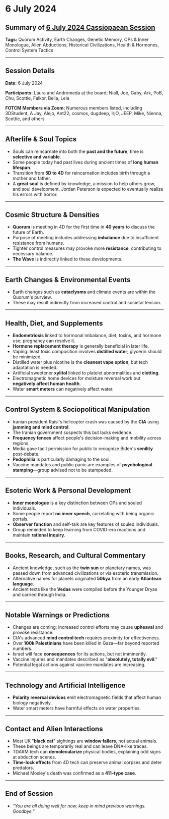 # 6 July 2024

## Summary of [6 July 2024 Cassiopaean Session](https://cassiopaea.org/forum/threads/session-6-july-2024.54848/)

**Tags:** Quorum Activity, Earth Changes, Genetic Memory, OPs & Inner Monologue, Alien Abductions, Historical Civilizations, Health & Hormones, Control System Tactics

---


## Session Details

**Date:** 6 July 2024

**Participants:** Laura and Andromeda at the board; Niall, Joe, Gaby, Ark, PoB, Chu, Scottie, Falkor, Bella, Leia

**FOTCM Members via Zoom:** Numerous members listed, including 3DStudent, A Jay, Alejo, Ant22, cosmos, dugdeep, IrjO, JEEP, Mike, Nienna, Scottie, and others

---


## Afterlife & Soul Topics

- Souls can reincarnate into both the **past and the future**; time is **selective and variable**.
- Some people today had past lives during ancient times of **long human lifespan**.
- Transition from **5D to 4D** for reincarnation includes birth through a mother and father.
- A **great soul** is defined by knowledge, a mission to help others grow, and soul development. Jordan Peterson is expected to eventually realize his errors with horror.

---


## Cosmic Structure & Densities

- **Quorum** is meeting in 4D for the first time in **40 years** to discuss the future of Earth.
- Purpose of meeting includes addressing **imbalance** due to insufficient resistance from humans.
- Tighter control measures may provoke more **resistance**, contributing to necessary balance.
- **The Wave** is indirectly linked to these developments.

---


## Earth Changes & Environmental Events

- Earth changes such as **cataclysms** and climate events are within the Quorum's purview.
- These may result indirectly from increased control and societal tension.

---


## Health, Diet, and Supplements

- **Endometriosis** linked to hormonal imbalance, diet, toxins, and hormone use; pregnancy can resolve it.
- **Hormone replacement therapy** is generally beneficial in later life.
- Vaping: least toxic composition involves **distilled water**; glycerin should be minimized.
- Distilled water plus nicotine is the **cleanest vape option**, but tech adaptation is needed.
- Artificial sweetener **xylitol** linked to platelet abnormalities and **clotting**.
- Electromagnetic home devices for moisture reversal work but **negatively affect human health**.
- Water **smart meters** can negatively affect water.

---


## Control System & Sociopolitical Manipulation

- Iranian president Raisi's helicopter crash was caused by the **CIA** using **jamming and mind control**.
- The Iranian government suspects this but lacks evidence.
- **Frequency fences** affect people's decision-making and mobility across regions.
- Media gave tacit permission for public to recognize Biden's **senility** post-debate.
- **Pedophilia** is particularly damaging to the soul.
- Vaccine mandates and public panic are examples of **psychological stamping**—group advised not to be stampeded.

---


## Esoteric Work & Personal Development

- **Inner monologue** is a key distinction between OPs and souled individuals.
- Some people report **no inner speech**, correlating with being organic portals.
- **Observer function** and self-talk are key features of souled individuals.
- Group reminded to keep learning from COVID-era reactions and maintain **rational inquiry**.

---


## Books, Research, and Cultural Commentary

- Ancient knowledge, such as the **twin sun** or planetary names, was passed down from advanced civilizations or via esoteric transmission.
- Alternative names for planets originated **50kya** from an early **Atlantean language**.
- Ancient texts like the **Vedas** were compiled before the Younger Dryas and carried through India.

---


## Notable Warnings or Predictions

- Changes are coming; increased control efforts may cause **upheaval** and provoke resistance.
- CIA's advanced **mind control tech** requires proximity for effectiveness.
- Over **100k Palestinians** have been killed in Gaza—far beyond reported numbers.
- Israel will face **consequences** for its actions, but not imminently.
- Vaccine injuries and mandates described as "**absolutely, totally evil**."
- Potential legal actions against vaccine mandates are increasing.

---


## Technology and Artificial Intelligence

- **Polarity reversal devices** emit electromagnetic fields that affect human biology negatively.
- Water smart meters have harmful effects on water properties.

---


## Contact and Alien Interactions

- Most UK "**black cat**" sightings are **window fallers**, not actual animals.
- These beings are temporarily real and can leave DNA-like traces.
- TDARM tech can **demolecularize** physical bodies, explaining odd signs at abduction scenes.
- **Time-lock effects** from 4D tech can preserve animal corpses and deter predators.
- Michael Mosley's death was confirmed as a **411-type case**.

---


## End of Session

- *"You are all doing well for now, keep in mind previous warnings. Goodbye."*



